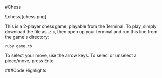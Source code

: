 #Chess

![chess][chess.png]

This is a 2-player chess game, playable from the Terminal. To play, simply
download the file as .zip, then open up your terminal and run this line
from the game's directory:


`ruby game.rb`

To select your move, use the arrow keys. To select or unselect a piece/move, press Enter.

###Code Highlights
